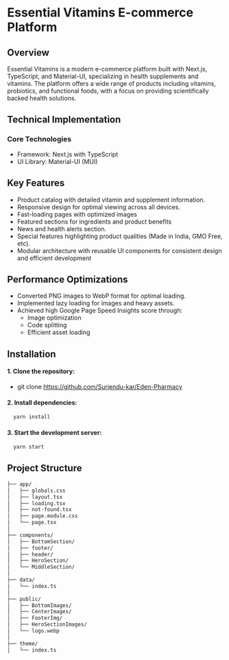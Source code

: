 # Essential Vitamins E-commerce Platform

## Overview

Essential Vitamins is a modern e-commerce platform built with Next.js, TypeScript, and Material-UI, specializing in health supplements and vitamins. The platform offers a wide range of products including vitamins, probiotics, and functional foods, with a focus on providing scientifically backed health solutions.

## Technical Implementation

### Core Technologies

- Framework: Next.js with TypeScript
- UI Library: Material-UI (MUI)

## Key Features

- Product catalog with detailed vitamin and supplement information.
- Responsive design for optimal viewing across all devices.
- Fast-loading pages with optimized images
- Featured sections for ingredients and product benefits
- News and health alerts section.
- Special features highlighting product qualities (Made in India, GMO Free, etc).
- Modular architecture with reusable UI components for consistent design and efficient development

## Performance Optimizations

- Converted PNG images to WebP format for optimal loading.
- Implemented lazy loading for images and heavy assets.
- Achieved high Google Page Speed Insights score through:
  - Image optimization
  - Code splitting
  - Efficient asset loading

## Installation

#### 1. Clone the repository:

- git clone https://github.com/Surjendu-kar/Eden-Pharmacy

#### 2. Install dependencies:

```bash
  yarn install
```

#### 3. Start the development server:

```bash
  yarn start
```

## Project Structure

```bash
├── app/
│   ├── globals.css
│   ├── layout.tsx
│   ├── loading.tsx
│   ├── not-found.tsx
│   ├── page.module.css
│   └── page.tsx
│
├── components/
│   ├── BottomSection/
│   ├── footer/
│   ├── header/
│   ├── HeroSection/
│   └── MiddleSection/
│
├── data/
│   └── index.ts
│
├── public/
│   ├── BottomImages/
│   ├── CenterImages/
│   ├── FooterImg/
│   ├── HeroSectionImages/
│   └── logo.webp
│
├── theme/
│   └── index.ts
```
